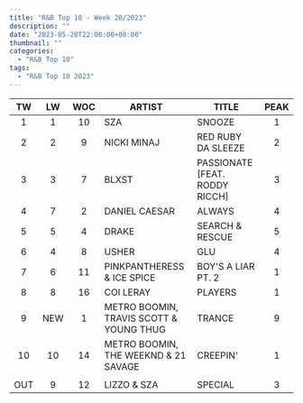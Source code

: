 ```yaml
---
title: "R&B Top 10 - Week 20/2023"
description: ""
date: "2023-05-20T22:00:00+08:00"
thumbnail: ""
categories:
  - "R&B Top 10"
tags:
  - "R&B Top 10 2023"
---
```

<!--more-->
|TW|LW|WOC|ARTIST|TITLE|PEAK|
|:----:|:----:|:----:|----|----|:----:|
|1|1|10|SZA|SNOOZE|1|
|2|2|9|NICKI MINAJ|RED RUBY DA SLEEZE|2|
|3|3|7|BLXST|PASSIONATE [FEAT. RODDY RICCH]|3|
|4|7|2|DANIEL CAESAR|ALWAYS|4|
|5|5|4|DRAKE|SEARCH & RESCUE|5|
|6|4|8|USHER|GLU|4|
|7|6|11|PINKPANTHERESS & ICE SPICE|BOY'S A LIAR PT. 2|1|
|8|8|16|COI LERAY|PLAYERS|1|
|9|NEW|1|METRO BOOMIN, TRAVIS SCOTT & YOUNG THUG|TRANCE|9|
|10|10|14|METRO BOOMIN, THE WEEKND & 21 SAVAGE|CREEPIN'|1|
| | | | | | |
|OUT|9|12|LIZZO & SZA|SPECIAL|3|
